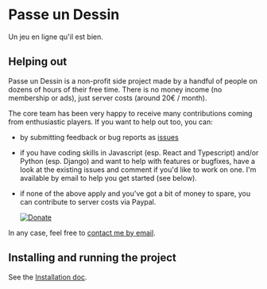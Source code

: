 # Passe un Dessin

Un jeu en ligne qu'il est bien.

## Helping out

Passe un Dessin is a non-profit side project made by a handful of people on dozens of hours of their free time. There is no money income (no membership or ads), just server costs (around 20€ / month).

The core team has been very happy to receive many contributions coming from enthusiastic players. If you want to help out too, you can:

- by submitting feedback or bug reports as [issues](https://github.com/foucdeg/passe-un-dessin/issues/new)
- if you have coding skills in Javascript (esp. React and Typescript) and/or Python (esp. Django) and want to help with features or bugfixes, have a look at the existing issues and comment if you'd like to work on one. I'm available by email to help you get started (see below).
- if none of the above apply and you've got a bit of money to spare, you can contribute to server costs via Paypal.

  [![Donate](https://img.shields.io/badge/Donate-PayPal-green.svg)](https://www.paypal.com/cgi-bin/webscr?cmd=_donations&business=32RBLTRY2Q8CL&currency_code=EUR&source=url)

In any case, feel free to [contact me by email](mailto:foucdeg@gmail.com).

## Installing and running the project

See the [Installation doc](./docs/installation.md).

